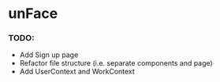 # unFace

### TODO:

- Add Sign up page
- Refactor file structure (i.e. separate components and page)
- Add UserContext and WorkContext
